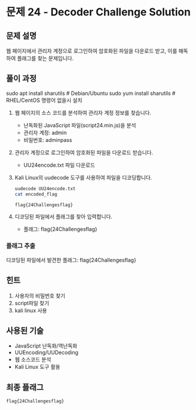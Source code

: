 # 문제 24 - Decoder Challenge Solution

## 문제 설명
웹 페이지에서 관리자 계정으로 로그인하여 암호화된 파일을 다운로드 받고, 이를 해독하여 플래그를 찾는 문제입니다.

## 풀이 과정
sudo apt install sharutils  # Debian/Ubuntu
sudo yum install sharutils  # RHEL/CentOS
명령어 없을시 설치

1. 웹 페이지의 소스 코드를 분석하여 관리자 계정 정보를 찾습니다.
   - 난독화된 JavaScript 파일(script24.min.js)을 분석
   - 관리자 계정: admin
   - 비밀번호: adminpass

2. 관리자 계정으로 로그인하여 암호화된 파일을 다운로드 받습니다.
   - UU24encode.txt 파일 다운로드

3. Kali Linux의 uudecode 도구를 사용하여 파일을 디코딩합니다.
   ```bash
   uudecode UU24encode.txt
   cat encoded_flag

   flag{24Challengesflag}
   ```

4. 디코딩된 파일에서 플래그를 찾아 입력합니다.
   - 플래그: flag{24Challengesflag}

### 플래그 추출
디코딩된 파일에서 발견한 플래그: flag{24Challengesflag}

## 힌트
1. 사용자의 비밀번호 찾기
2. script파일 찾기
3. kali linux 사용

## 사용된 기술
- JavaScript 난독화/역난독화
- UUEncoding/UUDecoding
- 웹 소스코드 분석
- Kali Linux 도구 활용

## 최종 플래그
```
flag{24Challengesflag}
